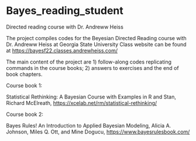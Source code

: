 # Bayes_reading_student
Directed reading course with Dr. Andreww Heiss

The project compiles codes for the Beyesian Directed Reading course with Dr. Andreww Heiss at Georgia State University 
Class website can be found at https://bayesf22.classes.andrewheiss.com/

The main content of the project are 1) follow-along codes replicating commands in the course books; 2) answers to exercises and the end of book chapters. 

Course book 1:

Statistical Rethinking: A Bayesian Course with Examples in R and Stan, Richard McElreath, https://xcelab.net/rm/statistical-rethinking/

Course book 2:

Bayes Rules! An Introduction to Applied Bayesian Modeling, Alicia A. Johnson, Miles Q. Ott, and Mine Dogucu, https://www.bayesrulesbook.com/
